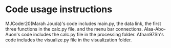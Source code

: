 # Code usage instructions
MJCoder20(Marah Jouda)'s code includes main.py, the data link, the first three functions in the calc.py file, and the menu bar connections.
Alaa-Abo-Auon's code includes the calc.py file in the processing folder.
Afnan97Sh's code includes the visualize.py file in the visualization folder.
